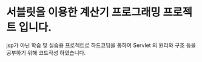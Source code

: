 # 서블릿을 이용한 계산기 프로그래밍 프로젝트 입니다.

jsp가 아닌 학습 및 실습용 프로젝트로 하드코딩을 통하여 Servlet 의 원리와 구조 등을 공부하기 위해 코드작성 하였습니다.
